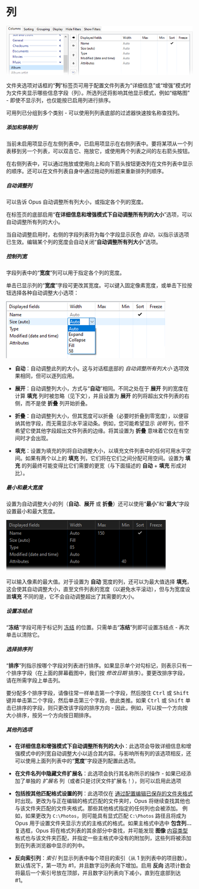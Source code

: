 # 列

![](/Manual/images/media/13/folder_format_columns.png)

文件夹选项对话框的“**列**”标签页可用于配置文件列表为“详细信息”或“增强”模式时为文件夹显示哪些信息字段（列）。所选列还将影响其他显示模式，例如“缩略图” - 即使不显示列，也仅能按已启用列进行排序。

可用列已分组到多个类别 - 可以使用列列表底部的过滤器快速按名称查找列。

##### 添加和移除列

当前未启用项显示在左侧列表中，已启用项显示在右侧列表中。要将某项从一个列表移到另一个列表，可以双击它、拖放它，或使用两个列表之间的左右箭头按钮。

在右侧列表中，可以通过拖放或使用向上和向下箭头按钮更改列在文件列表中显示的顺序。还可以在文件列表自身中通过拖动列标题来重新排列列顺序。

##### 自动调整列

可以告诉 Opus 自动调整所有列大小，或指定各个列的宽度。

在标签页的底部启用“**在详细信息和增强模式下自动调整所有列的大小**”选项，可以自动调整所有列的大小。

当自动调整启用时，右侧的字段列表将为每个字段显示灰色 *自动*，以指示该选项已生效。编辑某个列的宽度会自动关闭“**自动调整所有列大小**”选项。

##### 控制列宽

字段列表中的“**宽度**”列可以用于指定各个列的宽度。

单击已显示列的“**宽度**”字段可更改其宽度。可以键入固定像素宽度，或单击下拉按钮选择各种自动调整大小选项：

![](/Manual/images/media/13/folder_format_width.png)

- **自动**：自动调整此列的大小。这与对话框底部的 *自动调整所有列大小* 选项效果相同，但可以逐列应用。

- **展开**：自动调整列大小，方式与“**自动**”相同。不同之处在于 **展开** 列的宽度在计算 **填充** 列时被忽略（见下文），并且设置为 **展开** 的列将超出文件列表的右侧，而不是使 **折叠** 列开始折叠。

- **折叠**：自动调整列大小，但其宽度可以折叠（必要时折叠到零宽度），以便容纳其他字段，而无需显示水平滚动条。例如，您可能希望显示 *说明* 列，但不希望它使其他字段超出文件列表的边缘。将其设置为 **折叠** 意味着它仅在有空间时才会出现。

- **填充**：设置为填充的列将自动调整大小，以填充文件列表中的任何可用水平空间。如果有两个以上的 **填充** 列，它们将在它们之间分配可用空间。设置为 **填充** 的列最终可能变得比它们需要的更宽（与下面描述的 **自动** + **填充** 形成对比）。

##### 最小和最大宽度

设置为自动调整大小的列（**自动**、**展开** 或 **折叠**）还可以使用“**最小**”和“**最大**”字段设置最小和最大宽度。

![](/Manual/images/media/13/folder_format_width_set.png)

可以输入像素的最大值。对于设置为 **自动** 宽度的列，还可以为最大值选择 **填充**，这会使其自动调整大小，直至文件列表的宽度（以避免水平滚动），但与为宽度设置**填充** 不同的是，它不会自动调整超出了其需要的大小。

##### 设置冻结点

“**冻结**”字段可用于标记列 [冻结](/Manual/basic_concepts/folder_options/folder_options_dialog/columns/frozen_columns.zh.md) 的位置。只需单击“**冻结**”列即可设置冻结点 - 再次单击以清除它。

##### 选择排序列

“**排序**”列指示按哪个字段对列表进行排序。如果显示单个对勾标记，则表示只有一个排序字段（在上面的屏幕截图中，我们按 *修改日期* 排序）。要更改排序字段，请在所需字段上单击列。

要分配多个排序字段，请像往常一样单击第一个字段，然后按住 <kbd>Ctrl</kbd> 或 <kbd>Shift</kbd> 键并单击第二个字段，然后单击第三个字段，依此类推。如果 <kbd>Ctrl</kbd> 或 <kbd>Shift</kbd> 单击已排序的字段，则只更改该字段的排序方向 - 因此，例如，可以按一个方向按大小排序，按另一个方向按日期排序。

##### 其他列选项

- **在详细信息和增强模式下自动调整所有列的大小**：此选项会导致详细信息和增强模式中的列宽自动调整大小以适合其内容。与影响所有列的该选项相反，还可以使用上面列列表中的“**宽度**”字段逐列配置此选项。
- **在文件名列中隐藏文件扩展名**：此选项会执行其名称所示的操作 - 如果已经添加了单独的 *扩展名* 列（或者只是讨厌文件扩展名！），则可以启用此选项
- **包括按其他匹配格式设置的列**：此选项仅在 [通过配置编辑已保存的文件夹格式](/Manual/preferences/preferences_categories/folders/folder_formats/README.zh.md) 时出现。更改为与正在编辑的格式匹配的文件夹时，Opus 将继续查找其他也与该文件夹匹配的文件夹格式。那些其他格式指定的任何列也会被添加。
  例如，如果更改为 `C:\Photos`，则可能具有显式匹配 `C:\Photos` 路径且将成为 Opus 用于设置文件夹显示方式的主格式的格式。如果主格式中选中 **包含列...** 复选框，Opus 将在格式列表的其余部分中查找，并可能发现 **图像** [内容类型](../content_types.zh.md) 格式也与该文件夹匹配，并指定一些主格式中没有的附加列，这些列将被添加到在列表浏览器中显示的列中。

- **反向索引列**：*索引* 列显示列表中每个项目的索引（从 1 到列表中的项目数）。默认情况下，第一项为 \#1，并且数字沿列表向下增加。启用 **反向** 选项计数会将最后一个索引号放在顶部，并且数字沿列表向下减小，直到在底部到达 \#1。